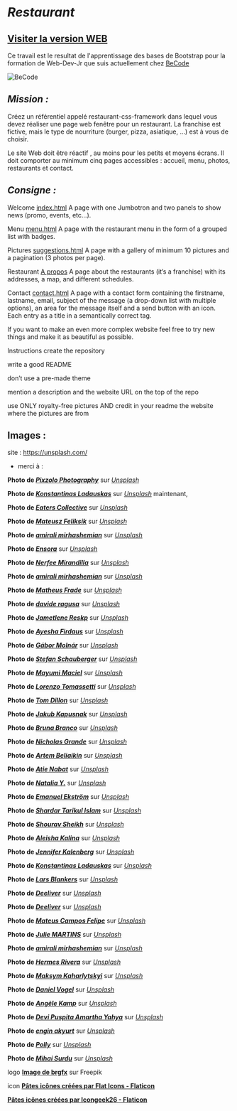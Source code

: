 # _Restaurant_

## [Visiter la version WEB ](https://cebe0210.github.io/restaurant-css-framework/index.html "La Follia della Pasta")

Ce travail est le resultat de l'apprentissage des bases de Bootstrap pour la formation de Web-Dev-Jr que suis actuellement chez [BeCode](https://becode.org/all-trainings/pedagogical-framework-junior-developer/ "BeCode.org")

![BeCode](https://res.cloudinary.com/practicaldev/image/fetch/s--lirxSGIl--/c_fill,f_auto,fl_progressive,h_320,q_auto,w_320/https://dev-to-uploads.s3.amazonaws.com/uploads/organization/profile_image/1675/3e6f1228-27eb-47af-a6ce-b4cd0854f8ac.png "BeCode")

## _Mission :_

Créez un référentiel appelé restaurant-css-framework dans lequel vous devez réaliser une page web fenêtre pour un restaurant. La franchise est fictive, mais le type de nourriture (burger, pizza, asiatique, …​) est à vous de choisir.

Le site Web doit être réactif , au moins pour les petits et moyens écrans. Il doit comporter au minimum cinq pages accessibles : accueil, menu, photos, restaurants et contact.


## _Consigne :_

Welcome [index.html](index.html)
A page with one Jumbotron and two panels to show news (promo, events, etc…​).

Menu [menu.html](menu.html)
A page with the restaurant menu in the form of a grouped list with badges.

Pictures [suggestions.html](suggestions.html)
A page with a gallery of minimum 10 pictures and a pagination (3 photos per page).

Restaurant [A propos](about.html)
A page about the restaurants (it’s a franchise) with its addresses, a map, and different schedules.

Contact [contact.html](contact.html)
A page with a contact form containing the firstname, lastname, email, subject of the message (a drop-down list with multiple options), an area for the message itself and a send button with an icon. Each entry as a title in a semantically correct tag.

If you want to make an even more complex website feel free to try new things and make it as beautiful as possible.

Instructions
create the repository

write a good README

don’t use a pre-made theme

mention a description and the website URL on the top of the repo

use ONLY royalty-free pictures AND credit in your readme the website where the pictures are from


## Images :
site : https://unsplash.com/  
* merci à :



**Photo de [***Pixzolo Photography***](https://unsplash.com/fr/@pixzolo?utm_source=unsplash&utm_medium=referral&utm_content=creditCopyText "Pixzolo Photography")** sur [*Unsplash*](https://unsplash.com/fr/photos/aeESmmFKH0M?utm_source=unsplash&utm_medium=referral&utm_content=creditCopyText "Unsplash")
  
**Photo de [***Konstantinas Ladauskas***](https://unsplash.com/fr/@konstantinas?utm_source=unsplash&utm_medium=referral&utm_content=creditCopyText "Konstantinas Ladauskas")** sur [*Unsplash*](https://unsplash.com/fr/photos/8-hNlMngTyQ?utm_source=unsplash&utm_medium=referral&utm_content=creditCopyText "Unsplash") maintenant,

**Photo de [***Eaters Collective***](https://unsplash.com/fr/@eaterscollective?utm_source=unsplash&utm_medium=referral&utm_content=creditCopyText "Eaters Collective")** sur [*Unsplash*](https://unsplash.com/fr/photos/ddZYOtZUnBk?utm_source=unsplash&utm_medium=referral&utm_content=creditCopyText "Unsplash")

**Photo de [***Mateusz Feliksik***](https://unsplash.com/fr/@mateusz_feliksik?utm_source=unsplash&utm_medium=referral&utm_content=creditCopyText "Mateusz Feliksik")** sur [*Unsplash*](https://unsplash.com/fr/photos/-9ypyrRAjdw?utm_source=unsplash&utm_medium=referral&utm_content=creditCopyText "Unsplash")

**Photo de [***amirali mirhashemian***](https://unsplash.com/fr/@amir_v_ali?utm_source=unsplash&utm_medium=referral&utm_content=creditCopyText "amirali mirhashemian")** sur [*Unsplash*](https://unsplash.com/fr/photos/jE2fHnuo2lg?utm_source=unsplash&utm_medium=referral&utm_content=creditCopyText "Unsplash")

**Photo de [***Ensora***](https://unsplash.com/fr/@ensoraco?utm_source=unsplash&utm_medium=referral&utm_content=creditCopyText "Ensora")** sur [*Unsplash*](https://unsplash.com/fr/photos/2Hbj43Nn2BM?utm_source=unsplash&utm_medium=referral&utm_content=creditCopyText "Unsplash")

**Photo de [***Nerfee Mirandilla***](https://unsplash.com/fr/@nerfee?utm_source=unsplash&utm_medium=referral&utm_content=creditCopyText "Nerfee Mirandilla")** sur [*Unsplash*](https://unsplash.com/fr/photos/nSjtB1tBIVw?utm_source=unsplash&utm_medium=referral&utm_content=creditCopyText "Unsplash")

**Photo de [***amirali mirhashemian***](https://unsplash.com/fr/@amir_v_ali?utm_source=unsplash&utm_medium=referral&utm_content=creditCopyText "amirali mirhashemian")** sur [*Unsplash*](https://unsplash.com/fr/photos/xQtNCAm-32o?utm_source=unsplash&utm_medium=referral&utm_content=creditCopyText "Unsplash")

**Photo de [***Matheus Frade***](https://unsplash.com/fr/@matheusfrade?utm_source=unsplash&utm_medium=referral&utm_content=creditCopyText "Matheus Frade")** sur [*Unsplash*](https://unsplash.com/fr/photos/FTsSl_n7d4g?utm_source=unsplash&utm_medium=referral&utm_content=creditCopyText "Unsplash")

**Photo de [***davide ragusa***](https://unsplash.com/fr/@davideragusa?utm_source=unsplash&utm_medium=referral&utm_content=creditCopyText "davide ragusa")** sur [*Unsplash*](https://unsplash.com/fr/photos/FwiLgvi-2Do?utm_source=unsplash&utm_medium=referral&utm_content=creditCopyText "Unsplash")

**Photo de [***Jametlene Reskp***](https://unsplash.com/fr/@reskp?utm_source=unsplash&utm_medium=referral&utm_content=creditCopyText "Jametlene Reskp")** sur [*Unsplash*](https://unsplash.com/fr/photos/q-ZZ6lT16J0?utm_source=unsplash&utm_medium=referral&utm_content=creditCopyText "Unsplash")

**Photo de [***Ayesha Firdaus***](https://unsplash.com/fr/@ayeshafirdaus?utm_source=unsplash&utm_medium=referral&utm_content=creditCopyText "Ayesha Firdaus")** sur [*Unsplash*](https://unsplash.com/fr/photos/c3esWyvW3E4?utm_source=unsplash&utm_medium=referral&utm_content=creditCopyText "Unsplash")

**Photo de [***Gábor Molnár***](https://unsplash.com/fr/@gabormolnar92?utm_source=unsplash&utm_medium=referral&utm_content=creditCopyText "Gábor Molnár")** sur [*Unsplash*](https://unsplash.com/fr/photos/x1HYULyQu70?utm_source=unsplash&utm_medium=referral&utm_content=creditCopyText "Unsplash")

**Photo de [***Stefan Schauberger***](https://unsplash.com/fr/@wuf2018?utm_source=unsplash&utm_medium=referral&utm_content=creditCopyText "Stefan Schauberger")** sur [*Unsplash*](https://unsplash.com/fr/photos/TtW_lX_F3xM?utm_source=unsplash&utm_medium=referral&utm_content=creditCopyText "Unsplash")

**Photo de [***Mayumi Maciel***](https://unsplash.com/fr/@mayumimaciel?utm_source=unsplash&utm_medium=referral&utm_content=creditCopyText "Mayumi Maciel")** sur [*Unsplash*](https://unsplash.com/fr/photos/un-tas-de-beignets-qui-sont-poses-sur-le-sol-tA-eNIV-geQ?utm_source=unsplash&utm_medium=referral&utm_content=creditCopyText "Unsplash")

**Photo de [***Lorenzo Tomassetti***](https://unsplash.com/fr/@loren_zot?utm_source=unsplash&utm_medium=referral&utm_content=creditCopyText "Lorenzo Tomassetti")** sur [*Unsplash*](https://unsplash.com/fr/photos/XGHCq5jlXkc?utm_source=unsplash&utm_medium=referral&utm_content=creditCopyText "Unsplash")


**Photo de [***Tom Dillon***](https://unsplash.com/fr/@tdillon19?utm_source=unsplash&utm_medium=referral&utm_content=creditCopyText "Tom Dillon")** sur [*Unsplash*](https://unsplash.com/fr/photos/9eIbwtyl4Xs?utm_source=unsplash&utm_medium=referral&utm_content=creditCopyText "Unsplash")

**Photo de [***Jakub Kapusnak***](https://unsplash.com/fr/@foodiesfeed?utm_source=unsplash&utm_medium=referral&utm_content=creditCopyText "Jakub Kapusnak")** sur [*Unsplash*](https://unsplash.com/fr/photos/tEVisOXz26Y?utm_source=unsplash&utm_medium=referral&utm_content=creditCopyText "Unsplash")

**Photo de [***Bruna Branco***](https://unsplash.com/fr/@brunabranco?utm_source=unsplash&utm_medium=referral&utm_content=creditCopyText "Bruna Branco")** sur [*Unsplash*](https://unsplash.com/fr/photos/t8hTmte4O_g?utm_source=unsplash&utm_medium=referral&utm_content=creditCopyText "Unsplash")

**Photo de [***Nicholas Grande***](https://unsplash.com/fr/@ndg_visuals?utm_source=unsplash&utm_medium=referral&utm_content=creditCopyText "Nicholas Grande")** sur [*Unsplash*](https://unsplash.com/fr/photos/d9jcPTRD9fo?utm_source=unsplash&utm_medium=referral&utm_content=creditCopyText "Unsplash")

**Photo de [***Artem Beliaikin***](https://unsplash.com/fr/@belart84?utm_source=unsplash&utm_medium=referral&utm_content=creditCopyText "Artem Beliaikin")** sur [*Unsplash*](https://unsplash.com/fr/photos/IpxzngYooAw?utm_source=unsplash&utm_medium=referral&utm_content=creditCopyText "Unsplash")

**Photo de [***Atie Nabat***](https://unsplash.com/fr/@atiiie?utm_source=unsplash&utm_medium=referral&utm_content=creditCopyText "Atie Nabat")** sur [*Unsplash*](https://unsplash.com/fr/photos/Uiro__CkZMs?utm_source=unsplash&utm_medium=referral&utm_content=creditCopyText "Unsplash")

**Photo de [***Natalia Y.***](https://unsplash.com/fr/@foxfox?utm_source=unsplash&utm_medium=referral&utm_content=creditCopyText "Natalia Y.")** sur [*Unsplash*](https://unsplash.com/fr/photos/ljVSRqHCP2U?utm_source=unsplash&utm_medium=referral&utm_content=creditCopyText "Unsplash")

**Photo de [***Emanuel Ekström***](https://unsplash.com/fr/@emanuelekstrom?utm_source=unsplash&utm_medium=referral&utm_content=creditCopyText "Emanuel Ekström")** sur [*Unsplash*](https://unsplash.com/fr/photos/qxvhDhjFy4o?utm_source=unsplash&utm_medium=referral&utm_content=creditCopyText "Unsplash")

**Photo de [***Shardar Tarikul Islam***](https://unsplash.com/fr/@tarikul_islam?utm_source=unsplash&utm_medium=referral&utm_content=creditCopyText "Shardar Tarikul Islam")** sur [*Unsplash*](https://unsplash.com/fr/photos/BwFjbXyeP64?utm_source=unsplash&utm_medium=referral&utm_content=creditCopyText "Unsplash")

**Photo de [***Shourav Sheikh***](https://unsplash.com/fr/@shouravsheikh?utm_source=unsplash&utm_medium=referral&utm_content=creditCopyText "Shourav Sheikh")** sur [*Unsplash*](https://unsplash.com/fr/photos/G3QteM5boY8?utm_source=unsplash&utm_medium=referral&utm_content=creditCopyText "Unsplash")

**Photo de [***Aleisha Kalina***](https://unsplash.com/fr/@desertroseco?utm_source=unsplash&utm_medium=referral&utm_content=creditCopyText "Aleisha Kalina")** sur [*Unsplash*](https://unsplash.com/fr/photos/tQWvZi0Fh48?utm_source=unsplash&utm_medium=referral&utm_content=creditCopyText "Unsplash")

**Photo de [***Jennifer Kalenberg***](https://unsplash.com/fr/@jkalen71?utm_source=unsplash&utm_medium=referral&utm_content=creditCopyText "Jennifer Kalenberg")** sur [*Unsplash*](https://unsplash.com/fr/photos/un-groupe-de-personnes-debout-sous-une-tente-blanche-Q51MfLHBlHM?utm_source=unsplash&utm_medium=referral&utm_content=creditCopyText "Unsplash")

**Photo de [***Konstantinas Ladauskas***](https://unsplash.com/fr/@konstantinas?utm_content=creditCopyText&utm_medium=referral&utm_source=unsplash "Konstantinas Ladauskas")** sur [*Unsplash*](https://unsplash.com/fr/photos/86vIY4SPr6A?utm_content=creditCopyText&utm_medium=referral&utm_source=unsplash "Unsplash")

**Photo de [***Lars Blankers***](https://unsplash.com/fr/@lmablankers?utm_content=creditCopyText&utm_medium=referral&utm_source=unsplash "Lars Blankers")** sur [*Unsplash*](https://unsplash.com/fr/photos/rcHDmSFdr7Q?utm_content=creditCopyText&utm_medium=referral&utm_source=unsplash "Unsplash")

**Photo de [***Deeliver***](https://unsplash.com/fr/@deeliver?utm_content=creditCopyText&utm_medium=referral&utm_source=unsplash "Deeliver")** sur [*Unsplash*](https://unsplash.com/fr/photos/une-assiette-verte-garnie-daliments-frits-sur-une-table-2jRrG99uS9k?utm_content=creditCopyText&utm_medium=referral&utm_source=unsplash "Unsplash")

**Photo de [***Deeliver***](https://unsplash.com/fr/@deeliver?utm_content=creditCopyText&utm_medium=referral&utm_source=unsplash "Deeliver")** sur [*Unsplash*](https://unsplash.com/fr/photos/une-assiette-verte-garnie-daliments-frits-sur-une-table-2jRrG99uS9k?utm_content=creditCopyText&utm_medium=referral&utm_source=unsplash "Unsplash")

**Photo de [***Mateus Campos Felipe***](https://unsplash.com/fr/@matcfelipe?utm_content=creditCopyText&utm_medium=referral&utm_source=unsplash "Mateus Campos Felipe")** sur [*Unsplash*](https://unsplash.com/fr/photos/-XazBwHUtJs?utm_content=creditCopyText&utm_medium=referral&utm_source=unsplash "Unsplash")

**Photo de [***Julie MARTINS***](https://unsplash.com/fr/@staycem?utm_content=creditCopyText&utm_medium=referral&utm_source=unsplash "Julie MARTINS")** sur [*Unsplash*](https://unsplash.com/fr/photos/9_JzprubLOs?utm_content=creditCopyText&utm_medium=referral&utm_source=unsplash "Unsplash")

**Photo de [***amirali mirhashemian***](https://unsplash.com/fr/@amir_v_ali?utm_content=creditCopyText&utm_medium=referral&utm_source=unsplash "amirali mirhashemian")** sur [*Unsplash*](https://unsplash.com/fr/photos/zrl9pZp-nos?utm_content=creditCopyText&utm_medium=referral&utm_source=unsplash "Unsplash")

**Photo de [***Hermes Rivera***](https://unsplash.com/fr/@hermez777?utm_content=creditCopyText&utm_medium=referral&utm_source=unsplash "Hermes Rivera")** sur [*Unsplash*](https://unsplash.com/fr/photos/aK6WGqxyHFw?utm_content=creditCopyText&utm_medium=referral&utm_source=unsplash "Unsplash")

**Photo de [***Maksym Kaharlytskyi***](https://unsplash.com/fr/@qwitka?utm_content=creditCopyText&utm_medium=referral&utm_source=unsplash "Maksym Kaharlytskyi")** sur [*Unsplash*](https://unsplash.com/fr/photos/3uJt73tr4hI?utm_content=creditCopyText&utm_medium=referral&utm_source=unsplash "Unsplash")

**Photo de [***Daniel Vogel***](https://unsplash.com/fr/@vogel11?utm_content=creditCopyText&utm_medium=referral&utm_source=unsplash "Daniel Vogel")** sur [*Unsplash*](https://unsplash.com/fr/photos/PUDQGDlM_V8?utm_content=creditCopyText&utm_medium=referral&utm_source=unsplash "Unsplash")

**Photo de [***Angèle Kamp***](https://unsplash.com/fr/@angelekamp?utm_content=creditCopyText&utm_medium=referral&utm_source=unsplash "Angèle Kamp")** sur [*Unsplash*](https://unsplash.com/fr/photos/WpnGOZ3C5uU?utm_content=creditCopyText&utm_medium=referral&utm_source=unsplash "Unsplash")

**Photo de [***Devi Puspita Amartha Yahya***](https://unsplash.com/fr/@deviyahya?utm_content=creditCopyText&utm_medium=referral&utm_source=unsplash "Devi Puspita Amartha Yahya")** sur [*Unsplash*](https://unsplash.com/fr/photos/VF9eXSY5_50?utm_content=creditCopyText&utm_medium=referral&utm_source=unsplash "Unsplash")

**Photo de [***engin akyurt***](https://unsplash.com/fr/@enginakyurt?utm_content=creditCopyText&utm_medium=referral&utm_source=unsplash "engin akyurt")** sur [*Unsplash*](https://unsplash.com/fr/photos/Jrvcg9My0B4?utm_content=creditCopyText&utm_medium=referral&utm_source=unsplash "Unsplash")

**Photo de [***Polly***](https://unsplash.com/fr/@solotravel_photalkgraphy?utm_content=creditCopyText&utm_medium=referral&utm_source=unsplash "Polly")** sur [*Unsplash*](https://unsplash.com/fr/photos/JxoW7xyAUGg?utm_content=creditCopyText&utm_medium=referral&utm_source=unsplash "Unsplash")

**Photo de [***Mihai Surdu***](https://unsplash.com/fr/@mihaisurdu?utm_content=creditCopyText&utm_medium=referral&utm_source=unsplash "Mihai Surdu")** sur [*Unsplash*](https://unsplash.com/fr/photos/oBxnHrCSa8E?utm_content=creditCopyText&utm_medium=referral&utm_source=unsplash "Unsplash")

logo
[**Image de brgfx**](https://fr.freepik.com/vecteurs-libre/conception-banniere-journee-nationale-spaghettis_33976278.htm#query=logo%20pate&position=11&from_view=search&track=ais) sur Freepik

icon
[**Pâtes icônes créées par Flat Icons - Flaticon**](https://www.flaticon.com/fr/icones-gratuites/pates "pâtes icônes")

[**Pâtes icônes créées par Icongeek26 - Flaticon**](https://www.flaticon.com/fr/icones-gratuites/pates "pâtes icônes")

